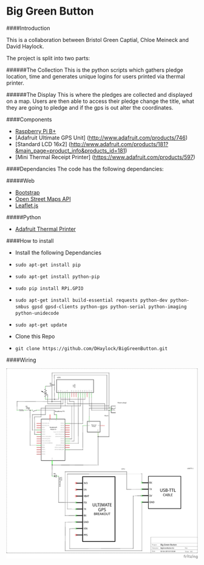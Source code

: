 Big Green Button
===

####Introduction

This is a collaboration between Bristol Green Captial, Chloe Meineck and David Haylock.

The project is split into two parts:

######The Collection
This is the python scripts which gathers pledge location, time and generates unique logins for users printed via thermal printer.

######The Display
This is where the pledges are collected and displayed on a map. Users are then able to access their pledge change the title, what they are going to pledge and if the gps is out alter the coordinates.

####Components
* [Raspberry Pi B+](https://www.coolcomponents.co.uk/raspberry-pi-model-b.html)
* [Adafruit Ultimate GPS Unit] (http://www.adafruit.com/products/746)
* [Standard LCD 16x2] (http://www.adafruit.com/products/181?&main_page=product_info&products_id=181)
* [Mini Thermal Receipt Printer] (https://www.adafruit.com/products/597)

####Dependancies
The code has the following dependancies:

#####Web
* [Bootstrap](http://getbootstrap.com/javascript/)
* [Open Street Maps API](http://wiki.openstreetmap.org/wiki/API_v0.6)
* [Leaflet.js](http://leafletjs.com/)

#####Python
* [Adafruit Thermal Printer](https://github.com/adafruit/Python-Thermal-Printer)

####How to install

* Install the following Dependancies
* ````sudo apt-get install pip````
* ````sudo apt-get install python-pip````
* ````sudo pip install RPi.GPIO ````
* ````sudo apt-get install build-essential requests python-dev python-smbus gpsd gpsd-clients python-gps python-serial python-imaging python-unidecode````
* ````sudo apt-get update````


* Clone this Repo
* ````git clone https://github.com/DHaylock/BigGreenButton.git````

####Wiring

![Schematic](./images/biggreenbutton_schem.png "Schematic")
